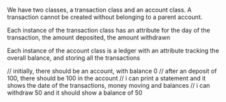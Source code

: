 We have two classes, a transaction class and an account class. A transaction cannot be created without belonging to a parent account.

Each instance of the transaction class has an attribute for the day of the transaction, the amount deposited, the amount withdrawn

Each instance of the account class is a ledger with an attribute tracking the overall balance, and storing all the transactions

// initially, there should be an account, with balance 0
// after an deposit of 100, there should be 100 in the account
// i can print a statement and it shows the date of the transactions, money moving and balances
// i can withdraw 50 and it should show a balance of 50
